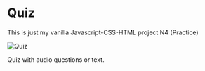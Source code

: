 # Quiz
This is just my vanilla Javascript-CSS-HTML project N4 (Practice)


![Quiz](https://github.com/JurFa/Quiz/assets/132360685/07690262-e9f0-442f-af33-da8f8ce6f653)

Quiz with audio questions or text.
